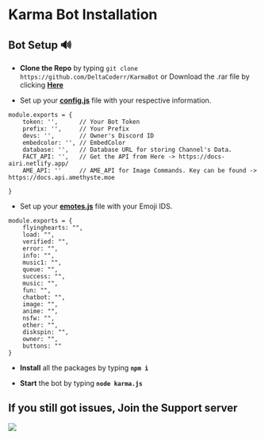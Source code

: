 # Karma Bot Installation 

## Bot Setup  🔊
* **Clone the Repo** by typing ``git clone https://github.com/DeltaCoderr/KarmaBot`` or Download the .rar file by clicking **[Here](https://github.com/DeltaCoderr/KarmaBot/archive/main.zip)**

* Set up your **[config.js](https://github.com/DeltaCoderr/KarmaBot/blob/main/configs/config.js)** file with your respective information.
```
module.exports = {
    token: '',      // Your Bot Token
    prefix: '',     // Your Prefix
    devs: '',       // Owner's Discord ID
    embedcolor: '', // EmbedColor
    database: '',   // Database URL for storing Channel's Data.
    FACT_API: '',   // Get the API from Here -> https://docs-airi.netlify.app/
    AME_API: ''     // AME_API for Image Commands. Key can be found -> https://docs.api.amethyste.moe

}
```
* Set up your **[emotes.js](https://github.com/DeltaCoderr/KarmaBot/blob/main/configs/emotes.js)** file with your Emoji IDS.
```
module.exports = {
    flyinghearts: "",
    load: "",
    verified: "",
    error: "",
    info: "",
    music1: "",
    queue: "",
    success: "",
    music: "",
    fun: "",
    chatbot: "",
    image: "",
    anime: "",
    nsfw: "",
    other: "",
    diskspin: "",
    owner: "",
    buttons: ""
}
```
* **Install** all the packages by typing **``npm i ``**

* **Start** the bot by typing **``node karma.js``**

## If you still got issues, Join the Support server 
<a href="https://discord.gg/NtyaM9d"><img src="https://media.discordapp.net/attachments/761647934067834921/894556178548400148/unknown.png"/></a>
